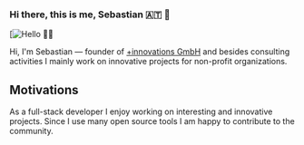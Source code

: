 ### Hi there, this is me, Sebastian  🇦🇹 👋

[![Hello 👋🏻](https://pbs.twimg.com/profile_banners/364927734/1398369527/1500x500)

Hi, I'm Sebastian — founder of [+innovations GmbH](https://www.plus-innovations.com/) and besides consulting activities I mainly work on innovative projects for non-profit organizations.

## Motivations
As a full-stack developer I enjoy working on interesting and innovative projects. Since I use many open source tools I am happy to contribute to the community.


